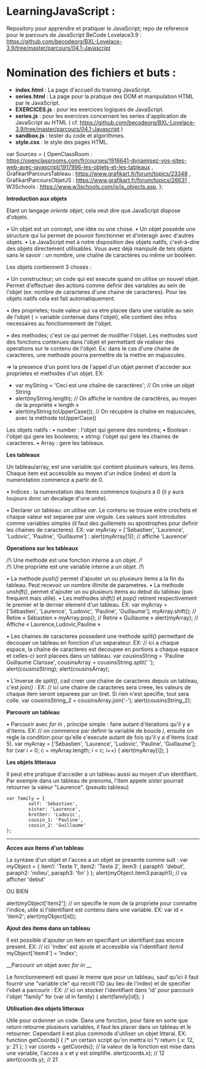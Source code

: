 # LearningJavaScript :

Repository pour apprendre et pratiquer le JavaScript; repo de reference pour le parcours de JavaScript BeCode Lovelace3.9 : https://github.com/becodeorg/BXL-Lovelace-3.9/tree/master/parcours/04.1-Javascript  

# Nomination des fichiers et buts : 

- **index.html** : La page d'accueil du training JavaScript.  
- **series.html** : La page pour la pratique des DOM et manipulation HTML par le JavaScript.  
- **EXERCICES.js** : pour les exercices logiques de JavaScript.  
- **series.js** : pour les exercices concernant les series d'application de JavaScript au HTML ( cf. https://github.com/becodeorg/BXL-Lovelace-3.9/tree/master/parcours/04.1-Javascript )  
- **sandbox.js** : tester du code et algorithmes.  
- **style.css** : le style des pages HTML.  



var Sources = { 
	OpenClassRoom : https://openclassrooms.com/fr/courses/1916641-dynamisez-vos-sites-web-avec-javascript/1917996-les-objets-et-les-tableaux ,
	GrafikartParcoursTableau : https://www.grafikart.fr/forum/topics/23348 ,
	GrafikartParcoursObjetJS : https://www.grafikart.fr/forum/topics/26631 , 	
	W3Schools : https://www.w3schools.com/js/js_objects.asp,
};


__Introduction aux objets__

Etant un langage *oriente objet*, cela veut dire que JavaScript dispose d'objets. 

• Un objet est un concept, une idée ou une chose.
• Un objet possède une structure qui lui permet de pouvoir fonctionner et d'interagir avec d'autres objets. 
• Le JavaScript met à notre disposition des objets natifs, c'est-à-dire des objets directement utilisables. Vous avez déjà manipulé de tels objets sans le savoir : un nombre, une chaîne de caractères ou même un booléen.

Les objets contiennent 3 choses : 

• Un constructeur; un code qui est execute quand on utilise un nouvel objet. Permet d'effectuer des actions comme definir des variables au sein de l'objet (ex: nombre de caracteres d'une chaine de caracteres). Pour les objets natifs cela est fait automatiquement.

• des proprietes; toute valeur qui va etre placee dans une variable au sein de l'objet ( = variable contenue dans l'objet), elle contient des infos necessaires au fonctionnement de l'objet.

• des methodes; c'est ce qui permet de modifier l'objet. Les methodes sont des fonctions contenues dans l'objet et permettant de realiser des operations sur le contenu de l'objet. Ex: dans le cas d'une chaine de caracteres, une methode pourra permettre de la mettre en majuscules. 

=>  la presence d'un point lors de l'appel d'un objet permet d'acceder aux proprietes et methodes d'un objet. 
EX: 
- var myString = 'Ceci est une chaîne de caractères'; // On crée un objet String
- alert(myString.length); // On affiche le nombre de caractères, au moyen de la propriété « length »
- alert(myString.toUpperCase()); // On récupère la chaîne en majuscules, avec la méthode toUpperCase()

Les objets natifs  :
• number : l'objet qui genere des nombres;
• Boolean : l'objet qui gere les booleens;
• string: l'objet qui gere les chaines de caracteres.
• Array : gere les tableaux. 

__Les tableaux__ 

Un tableau/array, est une variable qui contient plusieurs valeurs, les *items*. Chaque item est accessible au moyen d'un indice (index) et dont la numerotation commence a partir de 0. 

• Indices : la numerotation des items commence toujours a 0 (il y aura toujours donc un decalage d'une unite). 

• Declarer un tableau: on utilise *var*. Le contenu se trouve entre crochets et chaque valeur est separee par une virgule. Les valeurs sont introduites comme variables simples (il faut des guillemets ou apostrophes pour definir les chaines de caracteres).  EX: 
var myArray = ['Sebastien', 'Laurence', 'Ludovic', 'Pauline', 'Guillaume'] : 
alert(myArray[1]); // affiche 'Laurence'

__Operations sur les tableaux__

/!\ Une methode est une fonction interne a un objet. /!\
/!\ Une propriete est une variable interne a un objet. /!\

• La methode *push()* permet d'ajouter un ou plusieurs items a la fin du tableau. Peut recevoir un nombre illimite de parametres.
• La methode *unshift()*, permet d'ajouter un ou plusieurs items au debut du tableau (pas frequent mais utile).
• Les methodes *shift()* et *pop()* retirent respectivement le premier et le dernier element d'un tableau. 
EX: 
	var myArray = ['Sébastien', 'Laurence', 'Ludovic', 'Pauline', 'Guillaume'];
	myArray.shift(); // Retire « Sébastien »
	myArray.pop(); // Retire « Guillaume »
	alert(myArray); // Affiche « Laurence,Ludovic,Pauline »

• Les chaines de caracteres possedent une methode *split()* permettant de decouper un tableau en fonction d'un separateur. 
EX: // ici a chaque espace, la chaine de caracteres est decoupee en portions a chaque espace et celles-ci sont placees dans un tableau.
	var cousinsString = 'Pauline Guillaume Clarisse',
   		cousinsArray = cousinsString.split(' ');
	alert(cousinsString);
	alert(cousinsArray);

• L'inverse de *split()*, cad creer une chaine de caracteres depuis un tableau, c'est *join()* : 
EX: // ici une chaine de caracteres sera creee, les valeurs de chaque item seront separees par un tiret. Si rien n'est specifie, tout sera colle. 
	var cousinsString_2 = cousinsArray.join('-');
	alert(cousinsString_2);


__Parcourir un tableau__

• Parcourir avec *for in* , principe simple : faire autant d'iterations qu'il y a d'items. 
EX: 
// on commence par definir la variable de boucle *i*, ensuite on regle la condition pour qu'elle s'execute autant de fois qu'il y a d'items (cad 5).
	var myArray = ['Sébastien', 'Laurence', 'Ludovic', 'Pauline', 'Guillaume'];
	for (var i = 0; c = myArray.length; i < c; i++) {
    	alert(myArray[i]);
	}

__Les objets litteraux__

Il peut etre pratique d'acceder a un tableau aussi au moyen d'un identifiant. Par exemple dans un tableau de prenoms, l'item appele *sister* pourrait retourner la valeur "Laurence". (pseudo tableau)

	var family = {
    		self: 'Sébastien',
    		sister: 'Laurence',
    		brother: 'Ludovic',
    		cousin_1: 'Pauline',
    		cousin_2: 'Guillaume'
	};

*** 

__Acces aux items d'un tableau__

La syntaxe d'un objet et l'acces a un objet se presente comme suit : 
	var myObject = {
		    item1: 'Texte 1',
		    item2: 'Texte 2',
 		    item3: {
      			  paraph1: 'debut',
      			  paraph2: 'milieu',
     			   paraph3: 'fin'
   		    }
	};
alert(myObject.item3.paraph1); // va afficher 'debut'

OU BIEN

alert(myObject['item2']; // on specifie le nom de la propriete pour connaitre l'indice, utile si l'identifiant est contenu dans une variable. 
EX:
	var id = 'item2';
	alert(myObject[id]);

__Ajout des items dans un tableau__

Il est possible d'ajouter un item en specifiant un identifiant pas encore present. 
EX: // ici 'index' est ajoute et accessible via l'identifiant *item4* 
	myObject['item4'] = 'Index'; 


__Parcourir un objet avec *for in* __ 

Le fonctionnement est quasi le meme que pour un tableau, sauf qu'ici il faut fournir une "variable cle" qui recoit l'ID (au lieu de l'index) et de specifier l'obet a parcourir : 
EX: // ici on stocker l'identifiant dans 'id' pour parcourir l'objet "family"
	for (var id in family) { 
    		alert(family[id]);
	}

__Utilisation des objets litteraux__

Utile pour ordonner un code. Dans une fonction, pour faire en sorte que *return* retourne plusieurs variables, il faut les placer dans un tableau et le retourner. Cependant il est plus commode d'utiliser un objet litteral. 
EX: 
	function getCoords() {
    		/* un certain script qu'on mettra ici */
    		return {
        		x: 12,
        		y: 21
    		};
	}
	var coords = getCoords(); // la valeur de la fonction est mise dans une variable, l'acces a x et y est simplifie. 
	alert(coords.x); // 12
	alert(coords.y); // 21










